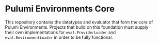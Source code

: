 # Pulumi Environments Core

This repository contains the datatypes and evaluator that form the core of Pulumi Environments. Projects that build on
this foundation must supply their own implementations for `eval.ProviderLoader` and `eval.EnvironmentLoader` in order
to be fully functional.
